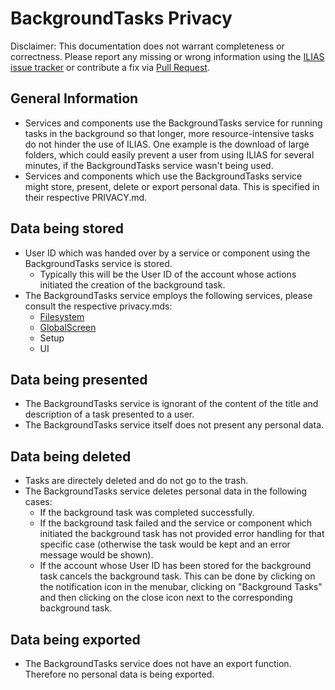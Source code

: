 # BackgroundTasks Privacy
Disclaimer: This documentation does not warrant completeness or correctness. Please report any missing or wrong information using the [ILIAS issue tracker](https://mantis.ilias.de) or contribute a fix via [Pull Request](docs/development/contributing.md#pull-request-to-the-repositories).

## General Information
- Services and components use the BackgroundTasks service for running tasks in the background so that longer, more resource-intensive tasks do not hinder the use of ILIAS. One example is the download of large folders, which could easily prevent a user from using ILIAS for several minutes, if the BackgroundTasks service wasn't being used.
- Services and components which use the BackgroundTasks service might store, present, delete or export personal data. This is specified in their respective PRIVACY.md.

## Data being stored
- User ID which was handed over by a service or component using the BackgroundTasks service is stored.
  - Typically this will be the User ID of the account whose actions initiated the creation of the background task.
- The BackgroundTasks service employs the following services, please consult the respective privacy.mds:
  - [Filesystem](../../src/Filesystem/PRIVACY.md)
  - [GlobalScreen](../../Services/GlobalScreen/PRIVACY.md)
  - Setup
  - UI

## Data being presented
- The BackgroundTasks service is ignorant of the content of the title and description of a task presented to a user.
- The BackgroundTasks service itself does not present any personal data.

## Data being deleted
- Tasks are directely deleted and do not go to the trash.
- The BackgroundTasks service deletes personal data in the following cases:
  - If the background task was completed successfully.
  - If the background task failed and the service or component which initiated the background task has not provided error handling for that specific case (otherwise the task would be kept and an error message would be shown).
  - If the account whose User ID has been stored for the background task cancels the background task. This can be done by clicking on the notification icon in the menubar, clicking on "Background Tasks" and then clicking on the close icon next to the corresponding background task.

## Data being exported
- The BackgroundTasks service does not have an export function. Therefore no personal data is being exported.

